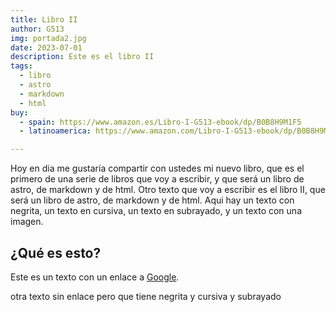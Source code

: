 ```yaml
---
title: Libro II
author: G513
img: portada2.jpg
date: 2023-07-01
description: Este es el libro II
tags:
  - libro
  - astro
  - markdown
  - html
buy:
  - spain: https://www.amazon.es/Libro-I-G513-ebook/dp/B0B8H9M1F5
  - latinoamerica: https://www.amazon.com/Libro-I-G513-ebook/dp/B0B8H9M1F5

---
```


Hoy en dia me gustaría compartir con ustedes mi nuevo libro, que es el primero de una serie de libros que voy a escribir, y que será un libro de astro, de markdown y de html.
Otro texto que voy a escribir es el libro II, que será un libro de astro, de markdown y de html.
Aqui hay un texto con negrita, un texto en cursiva, un texto en subrayado, y un texto con una imagen.

## ¿Qué es esto?

Este es un texto con un enlace a [Google](https://www.google.com).

otra texto sin enlace pero que tiene negrita y cursiva y subrayado